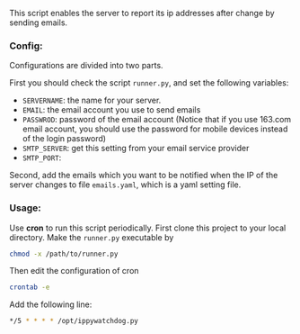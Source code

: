This script enables the server to report its ip addresses after change by sending emails.

### Config:

Configurations are divided into two parts. 

First you should check the script `runner.py`, and set the following variables:

- `SERVERNAME`: the name for your server. 
- `EMAIL`: the email account you use to send emails
- `PASSWROD`: password of the email account (Notice that if you use 163.com email account, you should use the password for mobile devices instead of the login password)
- `SMTP_SERVER`: get this setting from your email service provider
- `SMTP_PORT`:

Second, add the emails which you want to be notified when the IP of the server changes to file `emails.yaml`, which is a yaml setting file.

### Usage:

Use **cron** to run this script periodically. First clone this project to your local directory. Make the `runner.py` executable by

```bash
chmod -x /path/to/runner.py
```

Then edit the configuration of cron

```bash
crontab -e
```

Add the following line:

```bash
*/5 * * * * /opt/ippywatchdog.py
```
